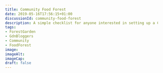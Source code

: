 ```yaml
---
title: Community Food Forest
date: 2019-05-16T17:56:15+01:00
discussionId: community-food-forest
description: A simple checklist for anyone interested in setting up a Community Food Forest (AKA Community Forest Garden)
tags: 
- ForestGarden
- GdnBloggers
- Community
- FoodForest
image: 
imageAlt: 
imageCap: 
draft: false
---
```


